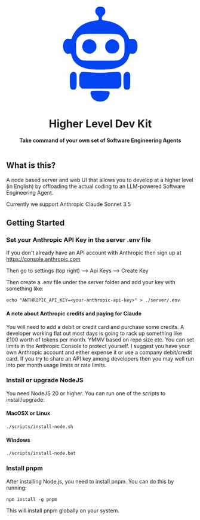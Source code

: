 <p align="center">
  <img alt="Higher Level Dev Kit" src="assets/favicon.svg" width=200px/>
</p>
<h1 align="center">Higher Level Dev Kit</h1>

<p align='center'>
<b>Take command of your own set of Software Engineering Agents</b><br><br>
</p>

## What is this?

A node based server and web UI that allows you to develop at a 
higher level (in English) by offloading the actual coding to an 
LLM-powered Software Engineering Agent. 
<p></p>
Currently we support Anthropic Claude Sonnet 3.5

## Getting Started

### Set your Anthropic API Key in the server .env file

If you don't already have an API account with Anthropic then sign up at https://console.anthropic.com
<p></p>
Then go to settings (top right) --> Api Keys  --> Create Key
<p></p>
Then create a .env file under the server folder and add your key with something like:

    echo "ANTHROPIC_API_KEY=<your-anthropic-api-key>" > ./server/.env

#### A note about Anthropic credits and paying for Claude

You will need to add a debit or credit card and purchase some credits.
A developer working flat out most days is going to rack up something like £100 worth of tokens per month.
YMMV based on repo size etc. You can set limits in the Anthropic Console to protect yourself. 
I suggest you have your own Anthropic account and either expense it or use a company debit/credit card.
If you try to share an API key among developers then you may well run into per month usage limits or rate limits. 

### Install or upgrade NodeJS

You need NodeJS 20 or higher. You can run one of the scripts to install/upgrade:

#### MacOSX or Linux

    ./scripts/install-node.sh

#### Windows

    ./scripts/install-node.bat

### Install pnpm

After installing Node.js, you need to install pnpm. You can do this by running:

    npm install -g pnpm

This will install pnpm globally on your system.
